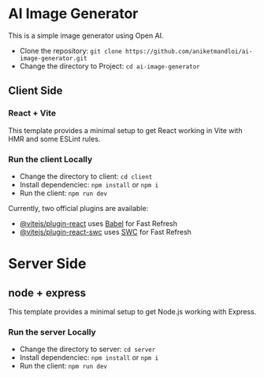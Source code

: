 # AI Image Generator

This is a simple image generator using Open AI.

- Clone the repository: `git clone https://github.com/aniketmandloi/ai-image-generator.git`
- Change the directory to Project: `cd ai-image-generator`

## Client Side

### React + Vite

This template provides a minimal setup to get React working in Vite with HMR and some ESLint rules.

### Run the client Locally

- Change the directory to client: `cd client`
- Install dependenciec: `npm install` or `npm i`
- Run the client: `npm run dev`

Currently, two official plugins are available:

- [@vitejs/plugin-react](https://github.com/vitejs/vite-plugin-react/blob/main/packages/plugin-react/README.md) uses [Babel](https://babeljs.io/) for Fast Refresh
- [@vitejs/plugin-react-swc](https://github.com/vitejs/vite-plugin-react-swc) uses [SWC](https://swc.rs/) for Fast Refresh

# Server Side

## node + express

This template provides a minimal setup to get Node.js working with Express.

### Run the server Locally

- Change the directory to server: `cd server`
- Install dependenciec: `npm install` or `npm i`
- Run the client: `npm run dev`
